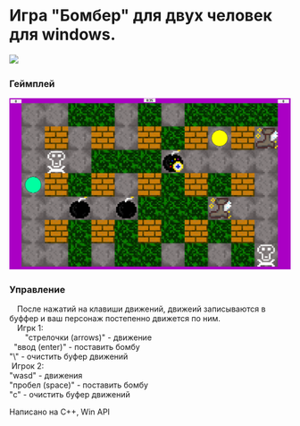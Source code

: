 # Игра "Бомбер" для двух человек для windows.

[<img src="Info/I_Icon.ico" width="160"/>](Info/I_Icon.ico)

### Геймплей

[<img src="Info/in_game.jpg" width="600"/>](Info/in_game.jpg)

### Управление
&emsp;После нажатий на клавиши движений, движеий записываются в буффер и ваш персонаж постепенно движется по ним.<br>
&emsp;Игрк 1:<br>
&emsp;&emsp;"стрелочки (arrows)" - движение<br>
&nbsp;&nbsp;"ввод (enter)" - поставить бомбу<br>
		"\\" - очистить буфер движений<br>
&nbsp;Игрок 2:<br>
		"wasd" - движения<br>
		"пробел (space)" - поставить бомбу<br>
		"c" - очистить буфер движений<br>

Написано на C++, Win API